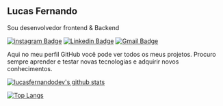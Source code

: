 ## Lucas Fernando
Sou desenvolvedor frontend & Backend

<a href="https://instagram.com/lucasfernando.dev"><img alt="instagram Badge" src="https://img.shields.io/badge/-@lucasfernando.dev-3271ff?style=flat-square&labelColor=3271ff&logo=instagram&logoColor=white&link=https://instagram.com/lucasfernando.dev"/></a>
<a href="https://www.linkedin.com/in/lucasfernandodev/"><img alt="Linkedin Badge" src="https://img.shields.io/badge/-Lucas%20Fernando-3271ff?style=flat-square&logo=Linkedin&logoColor=white&link=https://www.linkedin.com/in/lucasfernandodev/"/></a>
<a href="mailto:lucasfernando.dev@gmail.com"><img alt="Gmail Badge" src="https://img.shields.io/badge/-lucasfernando.dev@gmail.com-3271ff?style=flat-square&logo=Gmail&logoColor=white&link=mailto:lucasfernando.dev@gmail.com"/></a>


Aqui no meu perfil GitHub você pode ver todos os meus projetos. Procuro sempre aprender e testar novas tecnologias e adquirir novos conhecimentos.

[![lucasfernandodev's github stats](https://github-readme-stats.vercel.app/api?username=lucasfernandodev)](https://github.com/lucasfernandodev)

[![Top Langs](https://github-readme-stats.vercel.app/api/top-langs/?username=lucasfernandodev&layout=compact)](https://github.com/lucasfernandodev/github-readme-stats)
